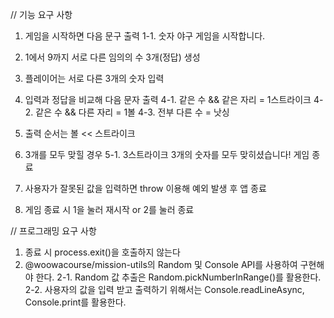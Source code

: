 // 기능 요구 사항

1. 게임을 시작하면 다음 문구 출력
   1-1. 숫자 야구 게임을 시작합니다.

2. 1에서 9까지 서로 다른 임의의 수 3개(정답) 생성
3. 플레이어는 서로 다른 3개의 숫자 입력
4. 입력과 정답을 비교해 다음 문자 출력
   4-1. 같은 수 && 같은 자리 = 1스트라이크
   4-2. 같은 수 && 다른 자리 = 1볼
   4-3. 전부 다른 수 = 낫싱
5. 출력 순서는 볼 << 스트라이크
6. 3개를 모두 맞힐 경우
   5-1. 3스트라이크
   3개의 숫자를 모두 맞히셨습니다! 게임 종료
7. 사용자가 잘못된 값을 입력하면 throw 이용해 예외 발생 후 앱 종료
8. 게임 종료 시 1을 눌러 재시작 or 2를 눌러 종료

// 프로그래밍 요구 사항

1. 종료 시 process.exit()을 호출하지 않는다
2. @woowacourse/mission-utils의 Random 및 Console API를 사용하여 구현해야 한다.
   2-1. Random 값 추출은 Random.pickNumberInRange()를 활용한다.
   2-2. 사용자의 값을 입력 받고 출력하기 위해서는 Console.readLineAsync, Console.print를 활용한다.
